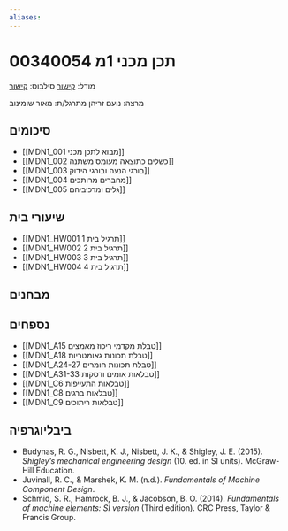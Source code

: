 ```yaml
---
aliases:
---
```

# תכן מכני 1מ 00340054

מודל: [קישור](https://moodle24.technion.ac.il/course/view.php?id=145)
סילבוס: [קישור](https://moodle24.technion.ac.il/pluginfile.php/109737/mod_resource/content/11/syllabus_034054_Winter-2025_v02.pdf)

מרצה: נועם זריהן
מתרגל/ת: מאור שומינוב

## סיכומים
- [[MDN1_001 מבוא לתכן מכני]]
- [[MDN1_002 כשלים כתוצאה מעומס משתנה]]
- [[MDN1_003 בורגי הנעה ובורגי הידוק]]
- [[MDN1_004 מחברים מרותכים]]
- [[MDN1_005 גלים ומרכיביהם]]
## שיעורי בית
- [[MDN1_HW001 תרגיל בית 1]]
- [[MDN1_HW002 תרגיל בית 2]]
- [[MDN1_HW003 תרגיל בית 3]]
- [[MDN1_HW004 תרגיל בית 4]]
## מבחנים

## נספחים
- [[MDN1_A15 טבלת מקדמי ריכוז מאמצים]]
- [[MDN1_A18 טבלת תכונות גאומטריות]]
- [[MDN1_A24-27 טבלת תכונות חומרים]]
- [[MDN1_A31-33 טבלאות אומים ודסקות]]
- [[MDN1_C6 טבלאות התעייפות]]
- [[MDN1_C8 טבלאות ברגים]]
- [[MDN1_C9 טבלאות ריתוכים]]

## ביבליוגרפיה
- Budynas, R. G., Nisbett, K. J., Nisbett, J. K., & Shigley, J. E. (2015). _Shigley’s mechanical engineering design_ (10. ed. in SI units). McGraw-Hill Education.
- Juvinall, R. C., & Marshek, K. M. (n.d.). _Fundamentals of Machine Component Design_.
- Schmid, S. R., Hamrock, B. J., & Jacobson, B. O. (2014). _Fundamentals of machine elements: SI version_ (Third edition). CRC Press, Taylor & Francis Group.